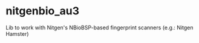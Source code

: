 # nitgenbio_au3
Lib to work with Nitgen's NBioBSP-based fingerprint scanners (e.g.: Nitgen Hamster)
